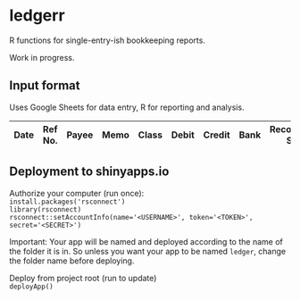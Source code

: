 # ledgerr
R functions for single-entry-ish bookkeeping reports.

Work in progress.

## Input format

Uses Google Sheets for data entry, R for reporting and analysis.

|Date|Ref No.|Payee|Memo|Class|Debit|Credit|Bank|Reconciliation Status|Balance|Type|Account|
|--- |---    |---  |--- |---  |---  |---   |--- |---                  |---    |--- |---    | 

## Deployment to shinyapps.io

Authorize your computer (run once):   
`install.packages('rsconnect')`  
`library(rsconnect)`  
`rsconnect::setAccountInfo(name='<USERNAME>',
			  token='<TOKEN>',
			  secret='<SECRET>')`

Important: Your app will be named and deployed according to the name of the folder it is in. So unless you want your app to be named `ledger`, change the folder name before deploying.

Deploy from project root (run to update)  
`deployApp()`
